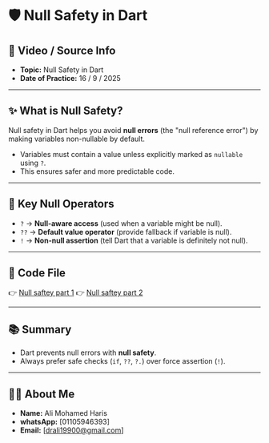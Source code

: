# 🛡️ Null Safety in Dart

## 📌 Video / Source Info
- **Topic:** Null Safety in Dart  
- **Date of Practice:** 16 / 9 / 2025  

---

## ✨ What is Null Safety?
Null safety in Dart helps you avoid **null errors** (the "null reference error") by making variables non-nullable by default.  
- Variables must contain a value unless explicitly marked as `nullable` using `?`.  
- This ensures safer and more predictable code.  

---

## 🔑 Key Null Operators
- `?` → **Null-aware access** (used when a variable might be null).  
- `??` → **Default value operator** (provide fallback if variable is null).  
- `!` → **Non-null assertion** (tell Dart that a variable is definitely not null).  

---

## 📂 Code File
👉 [Null saftey part 1](./null%20saftey%20part1/lib/main_8.dart)
👉 [Null saftey part 2](./null%20saftey%20p2/lib/main_12.dart)

---

## 📚 Summary
- Dart prevents null errors with **null safety**.  
- Always prefer safe checks (`if`, `??`, `?.`) over force assertion (`!`).  

---

## 👨‍💻 About Me
- **Name:** Ali Mohamed Haris  
- **whatsApp:** [01105946393]  
- **Email:** [drali19900@gmail.com]  
